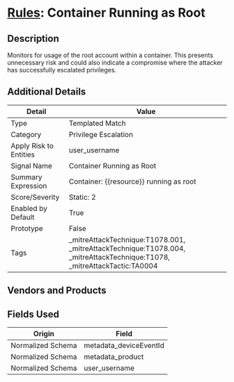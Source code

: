 # [Rules](README.md): Container Running as Root

## Description
Monitors for usage of the root account within a container. This presents unnecessary risk and could also indicate a compromise where the attacker has successfully escalated privileges.

## Additional Details
|Detail|Value|
|----|----|
|Type|Templated Match|
|Category|Privilege Escalation|
|Apply Risk to Entities|user_username|
|Signal Name|Container Running as Root|
|Summary Expression|Container: {{resource}} running as root|
|Score/Severity|Static: 2|
|Enabled by Default|True|
|Prototype|False|
|Tags|_mitreAttackTechnique:T1078.001, _mitreAttackTechnique:T1078.004, _mitreAttackTechnique:T1078, _mitreAttackTactic:TA0004|
## Vendors and Products


## Fields Used

|Origin|Field|
|----|----|
|Normalized Schema|metadata_deviceEventId|
|Normalized Schema|metadata_product|
|Normalized Schema|user_username|


